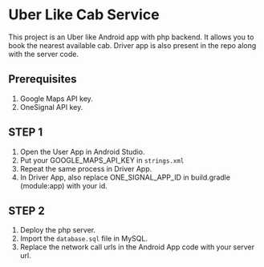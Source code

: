 # Uber Like Cab Service
This project is an Uber like Android app with php backend. It allows you to book the nearest available cab. Driver app is also present in the repo along with the server code.

## Prerequisites
1. Google Maps API key.
2. OneSignal API key.


## STEP 1
1. Open the User App in Android Studio.
2. Put your GOOGLE_MAPS_API_KEY in `strings.xml`
3. Repeat the same process in Driver App.
4. In Driver App, also replace ONE_SIGNAL_APP_ID in build.gradle (module:app) with your id.

## STEP 2
1. Deploy the php server.
2. Import the `database.sql` file in MySQL.
3. Replace the network call urls in the Android App code with your server url.
